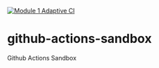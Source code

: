 [![Module 1 Adaptive CI](https://github.com/h3xxx/github-actions-sandbox/actions/workflows/adaptive-ci.yml/badge.svg)](https://github.com/h3xxx/github-actions-sandbox/actions/workflows/adaptive-ci.yml)

# github-actions-sandbox
Github Actions Sandbox
